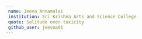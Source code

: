 ```yaml
---
 name: Jeeva Annamalai
 institution: Sri Krishna Arts and Science College
 quote: Solitude over toxicity
 github_user: jeevaa01
---
```

